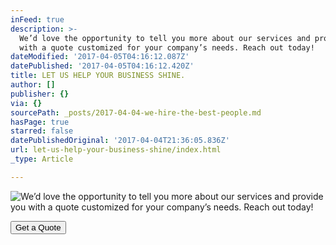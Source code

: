 ```yaml
---
inFeed: true
description: >-
  We’d love the opportunity to tell you more about our services and provide you
  with a quote customized for your company’s needs. Reach out today!
dateModified: '2017-04-05T04:16:12.087Z'
datePublished: '2017-04-05T04:16:12.420Z'
title: LET US HELP YOUR BUSINESS SHINE.
author: []
publisher: {}
via: {}
sourcePath: _posts/2017-04-04-we-hire-the-best-people.md
hasPage: true
starred: false
datePublishedOriginal: '2017-04-04T21:36:05.836Z'
url: let-us-help-your-business-shine/index.html
_type: Article

---
```

![We’d love the opportunity to tell you more about our services and provide you with a quote customized for your company’s needs. Reach out today!](https://the-grid-user-content.s3-us-west-2.amazonaws.com/6d6d5f9e-fd10-4975-8876-0abfa677105c.jpg)

<button data-role="cta" style="">Get a Quote</button>